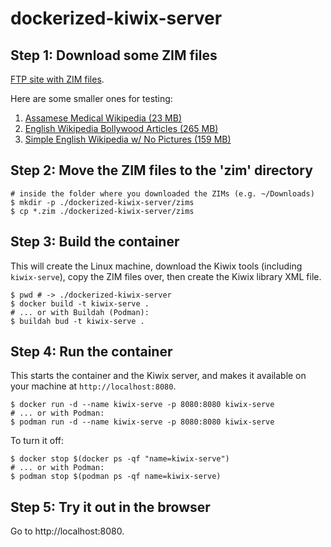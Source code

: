 dockerized-kiwix-server
=================

## Step 1: Download some ZIM files

[FTP site with ZIM files](https://ftp.fau.de/kiwix/zim/).

Here are some smaller ones for testing:

1. [Assamese Medical Wikipedia (23 MB)](https://ftp.fau.de/kiwix/zim/wikipedia/wikipedia_as_medicine_2017-08.zim)
1. [English Wikipedia Bollywood Articles (265 MB)](https://ftp.fau.de/kiwix/zim/wikipedia/wikipedia_en_bollywood_2017-01.zim)
1. [Simple English Wikipedia w/ No Pictures (159 MB)](https://ftp.fau.de/kiwix/zim/wikipedia/wikipedia_en_simple_all_nopic_2016-08.zim)

## Step 2: Move the ZIM files to the 'zim' directory

```shell
# inside the folder where you downloaded the ZIMs (e.g. ~/Downloads)
$ mkdir -p ./dockerized-kiwix-server/zims
$ cp *.zim ./dockerized-kiwix-server/zims
```

## Step 3: Build the container

This will create the Linux machine, download the Kiwix tools (including `kiwix-serve`), copy the ZIM files over, then create the Kiwix library XML file.

```shell
$ pwd # -> ./dockerized-kiwix-server
$ docker build -t kiwix-serve .
# ... or with Buildah (Podman):
$ buildah bud -t kiwix-serve .
```

## Step 4: Run the container

This starts the container and the Kiwix server, and makes it available on your machine at `http://localhost:8080`.

```shell
$ docker run -d --name kiwix-serve -p 8080:8080 kiwix-serve
# ... or with Podman:
$ podman run -d --name kiwix-serve -p 8080:8080 kiwix-serve
```

To turn it off:

```shell
$ docker stop $(docker ps -qf "name=kiwix-serve")
# ... or with Podman:
$ podman stop $(podman ps -qf name=kiwix-serve)
```

## Step 5: Try it out in the browser

Go to http://localhost:8080.

